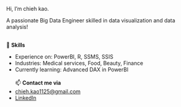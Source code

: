 Hi, I’m chieh kao.

A passionate Big Data Engineer skilled in data visualization and data analysis! 
<br></br>

🔨 **Skills**

- Experience on: PowerBI, R, SSMS, SSIS
- Industries: Medical services, Food, Beauty, Finance
- Currently learning: Advanced DAX in PowerBI
<br></br>
📫 **Contact me via**
- chieh.kao1125@gmail.com
- [LinkedIn](https://www.linkedin.com/in/chieh-kao-777360310)

<!---
chieh-kao-1125/chieh-kao-1125 is a ✨ special ✨ repository because its `README.md` (this file) appears on your GitHub profile.
You can click the Preview link to take a look at your changes.
--->
